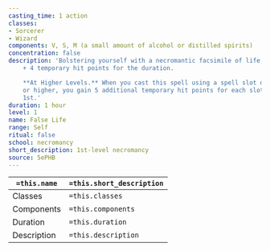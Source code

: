 ```yaml
---
casting_time: 1 action
classes:
- Sorcerer
- Wizard
components: V, S, M (a small amount of alcohol or distilled spirits)
concentration: false
description: 'Bolstering yourself with a necromantic facsimile of life, you gain 1d4
    + 4 temporary hit points for the duration.

    **At Higher Levels.** When you cast this spell using a spell slot of 2nd level
    or higher, you gain 5 additional temporary hit points for each slot level above
    1st.'
duration: 1 hour
level: 1
name: False Life
range: Self
ritual: false
school: necromancy
short_description: 1st-level necromancy
source: 5ePHB
---
```


| `=this.name` | `=this.short_description` |
| ------------ | ------------------------- |
| Classes      | `=this.classes`           |
| Components   | `=this.components`        |
| Duration     | `=this.duration`          |
| Description  | `=this.description`       |